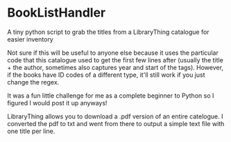 # BookListHandler
A tiny python script to grab the titles from a LibraryThing catalogue for easier inventory

Not sure if this will be useful to anyone else because it uses the particular code that this catalogue used to get the first few lines after (usually the title + the author, sometimes also captures year and start of the tags). However, if the books have ID codes of a different type, it'll still work if you just change the regex.

It was a fun little challenge for me as a complete beginner to Python so I figured I would post it up anyways! 

LibraryThing allows you to download a .pdf version of an entire catelogue. I converted the pdf to txt and went from there to output a simple text file with one title per line.

